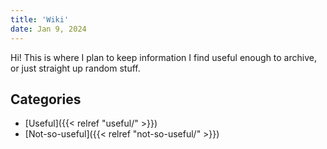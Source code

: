 ```yaml
---
title: 'Wiki'
date: Jan 9, 2024
---
```


Hi! This is where I plan to keep information I find useful enough to archive, or just straight up random stuff.

## Categories

- [Useful]({{< relref "useful/" >}})
- [Not-so-useful]({{< relref "not-so-useful/" >}})
